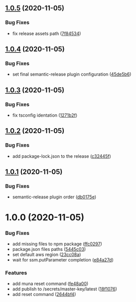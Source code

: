 ## [1.0.5](https://github.com/codinghumans/muna/compare/1.0.4...1.0.5) (2020-11-05)

### Bug Fixes

- fix release assets path ([7f84534](https://github.com/codinghumans/muna/commit/7f8453474ec920b5123613e14b6b6f72d23f4333))

## [1.0.4](https://github.com/codinghumans/muna/compare/1.0.3...1.0.4) (2020-11-05)

### Bug Fixes

- set final semantic-release plugin configuration ([45de5b6](https://github.com/codinghumans/muna/commit/45de5b66ded9ed8b1d411c67fefb2ab668ba3675))

## [1.0.3](https://github.com/codinghumans/muna/compare/1.0.2...1.0.3) (2020-11-05)

### Bug Fixes

- fix tsconfig identation ([1271b2f](https://github.com/codinghumans/muna/commit/1271b2fb2e4ea9545b47d06d9b86233417d71685))

## [1.0.2](https://github.com/codinghumans/muna/compare/1.0.1...1.0.2) (2020-11-05)

### Bug Fixes

- add package-lock.json to the release ([c32445f](https://github.com/codinghumans/muna/commit/c32445fff4aa480c0a41c48531ed8dacefaf6644))

## [1.0.1](https://github.com/codinghumans/muna/compare/1.0.0...1.0.1) (2020-11-05)

### Bug Fixes

- semantic-release plugin order ([db0175e](https://github.com/codinghumans/muna/commit/db0175eb89b6e8895c9faf54a89e08fc798de5d1))

# 1.0.0 (2020-11-05)

### Bug Fixes

- add missing files to npm package ([ffc0297](https://github.com/codinghumans/muna/commit/ffc02970751a6d60ee0f9c3fbf280b9bddf6603d))
- package.json files paths ([5445c03](https://github.com/codinghumans/muna/commit/5445c03c8f7be54ab738b09c153c4fb3a9177058))
- set default aws region ([23cc08a](https://github.com/codinghumans/muna/commit/23cc08a1cd2888559d6cced38ce45f5bb7ccc3bb))
- wait for ssm.putParameter completion ([e84a27d](https://github.com/codinghumans/muna/commit/e84a27dd216a19e89fe8a3a23adce12a6a8a2e95))

### Features

- add muna reset command ([fe48a00](https://github.com/codinghumans/muna/commit/fe48a000cd8860ebdb634e6e6cf9d387cc5c6086))
- add publish to /secrets/master-key/latest ([18f1076](https://github.com/codinghumans/muna/commit/18f1076fc0b6c0cbce802e7fc7c512baca551c3c))
- add reset command ([2644bf4](https://github.com/codinghumans/muna/commit/2644bf433e5595300cc35aa2ec0c9753ae8241ee))
